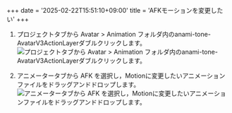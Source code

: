 +++
date = '2025-02-22T15:51:10+09:00'
title = 'AFKモーションを変更したい'
+++
1. プロジェクトタブから Avatar > Animation フォルダ内のanami-tone-AvatarV3ActionLayerダブルクリックします。
![プロジェクトタブから Avatar > Animation フォルダ内のanami-tone-AvatarV3ActionLayerダブルクリックします。](https://storage.umi-no-yamaneko.jp/docs_assets/avatar/amami-tone/FAQ/faq-00002/faq-00002_001.png)

2. アニメータータブから AFK を選択し，Motionに変更したいアニメーションファイルをドラッグアンドドロップします。
![アニメータータブから AFK を選択し，Motionに変更したいアニメーションファイルをドラッグアンドドロップします。](https://storage.umi-no-yamaneko.jp/docs_assets/avatar/amami-tone/FAQ/faq-00002/faq-00002_002.png)